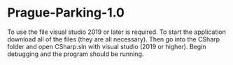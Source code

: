 # Prague-Parking-1.0
To use the file visual studio 2019 or later is required. 
To start the application download all of the files (they are all necessary). 
Then go into the CSharp folder and open CSharp.sln with visual studio (2019 or higher). 
Begin debugging and the program should be running. 
